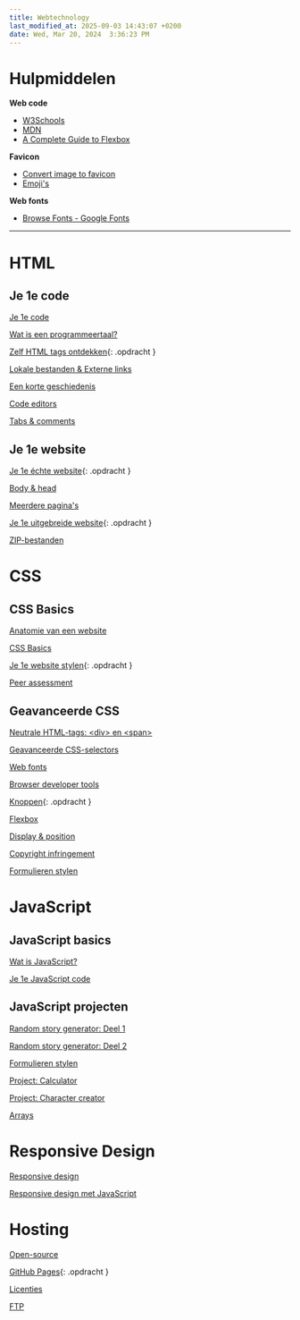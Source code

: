 ```yaml
---
title: Webtechnology
last_modified_at: 2025-09-03 14:43:07 +0200
date: Wed, Mar 20, 2024  3:36:23 PM
---
```


# Hulpmiddelen

**Web code**

- [W3Schools](https://www.w3schools.com/)
- [MDN](https://developer.mozilla.org)
- [A Complete Guide to Flexbox](https://css-tricks.com/snippets/css/a-guide-to-flexbox/)

**Favicon**

- [Convert image to favicon](https://convertico.com/favicon/)
- [Emoji's](https://emojipedia.org/)

**Web fonts**

- [Browse Fonts - Google Fonts](https://fonts.google.com/)

---

# HTML

## Je 1e code

[Je 1e code](Je-1e-code)

[Wat is een programmeertaal?](Wat-is-een-programmeertaal)

[Zelf HTML tags ontdekken](Zelf-html-tags-ontdekken){: .opdracht }

[Lokale bestanden & Externe links](Lokale-bestanden-en-externe-links)

[Een korte geschiedenis](Een-korte-geschiedenis)

[Code editors](Code-editors)

[Tabs & comments](Tabs-en-comments)

## Je 1e website

[Je 1e échte website](Je-1e-echte-website){: .opdracht }

[Body & head](body-en-head)

[Meerdere pagina's](Meerdere-paginas)

[Je 1e uitgebreide website](Je-1e-uitgebreide-website){: .opdracht }

[ZIP-bestanden](ZIP-bestanden)

# CSS

## CSS Basics

[Anatomie van een website](Anatomie-van-een-website)

[CSS Basics](CSS-basics)

[Je 1e website stylen](Je-1e-website-stylen){: .opdracht }

[Peer assessment](Peer-assessment)

## Geavanceerde CSS

[Neutrale HTML-tags\: \<div\> en \<span\>](Neutral-HTML-tags-div-en-span)

[Geavanceerde CSS-selectors](Geavanceerde-CSS-selectors)

[Web fonts](Web-fonts)

[Browser developer tools](Browser-developer-tools)

[Knoppen](knoppen){: .opdracht }

[Flexbox](flexbox)

[Display & position](Display-en-position)

[Copyright infringement](Copyright-infringement)

[Formulieren stylen](Formulieren-stylen)

# JavaScript

## JavaScript basics

[Wat is JavaScript?](Wat-is-JavaScript)

[Je 1e JavaScript code](Je-1e-JavaScript-code)

## JavaScript projecten

[Random story generator: Deel 1](Random-story-generator-deel-1)

[Random story generator: Deel 2](Random-story-generator-deel-2)

[Formulieren stylen](Formulieren-stylen)

[Project: Calculator](Project-Calculator)

[Project: Character creator](Project-Character-creator)

[Arrays](Arrays)

# Responsive Design

[Responsive design](Responsive-design)

[Responsive design met JavaScript](Responsive-design-met-JavaScript)

# Hosting

[Open-source](open-source)

[GitHub Pages](hosting-1-GitHub-pages){: .opdracht }

[Licenties](licenties)

[FTP](FTP)
